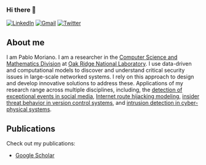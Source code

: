 ### Hi there 👋

[![LinkedIn](https://img.shields.io/badge/LinkedIn-0077B5?style=for-the-badge&logo=linkedin&logoColor=white)](https://www.linkedin.com/in/pablo-moriano-phd-1a949923/)
[![Gmail](https://img.shields.io/badge/Gmail-D14836?style=for-the-badge&logo=gmail&logoColor=white)](mailto:moriano@ieee.org)
[![Twitter](https://img.shields.io/badge/Twitter-1DA1F2?style=for-the-badge&logo=twitter&logoColor=white)](https://twitter.com/morianop)

## About me

I am Pablo Moriano. I am a researcher in the [Computer Science and Mathematics Division](https://csmd.ornl.gov/) at [Oak Ridge National Laboratory](https://www.ornl.gov/). I use data-driven and computational models to discover and understand critical security issues in large-scale networked systems. I rely on this approach to design and develop innovative solutions to address these. Applications of my research range across multiple disciplines, including, the [detection of exceptional events in social media](https://www.nature.com/articles/s41598-019-40137-0), [Internet route hijacking modeling](https://www.sciencedirect.com/science/article/pii/S1389128621000207), [insider threat behavior in version control systems](https://dl.acm.org/doi/abs/10.1145/3139923.3139928), and [intrusion detection in cyber-physical systems](https://arxiv.org/abs/2201.02665). 


## Publications

Check out my publications:

* [Google Scholar](https://scholar.google.com/citations?hl=en&user=igB8dJoAAAAJ)


<!--
**pmoriano/pmoriano** is a ✨ _special_ ✨ repository because its `README.md` (this file) appears on your GitHub profile.

Here are some ideas to get you started:

- 🔭 I’m currently working on ...
- 🌱 I’m currently learning ...
- 👯 I’m looking to collaborate on ...
- 🤔 I’m looking for help with ...
- 💬 Ask me about ...
- 📫 How to reach me: ...
- 😄 Pronouns: ...
- ⚡ Fun fact: ...
-->
